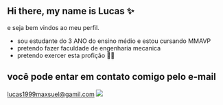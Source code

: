 ## Hi there, my name is **Lucas ✨**
e seja bem vindos ao meu perfil.

- sou estudante do 3 ANO do ensino médio e estou cursando MMAVP
- pretendo fazer faculdade de engenharia mecanica
- pretendo exercer esta profição 🧑‍🔧

## você pode entar em contato comigo pelo e-mail

lucas1999maxsuel@gamil.com
![](https://media.tenor.com/q_iXkBy0QUgAAAAM/heart-mechanic.gif)
